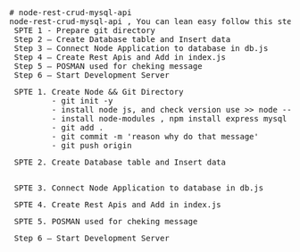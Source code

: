 <pre>
# node-rest-crud-mysql-api
node-rest-crud-mysql-api , You can lean easy follow this step
 SPTE 1 - Prepare git directory
 Step 2 – Create Database table and Insert data
 Step 3 – Connect Node Application to database in db.js
 Step 4 – Create Rest Apis and Add in index.js
 Step 5 – POSMAN used for cheking message
 Step 6 – Start Development Server
</pre>

<pre>
 SPTE 1. Create Node && Git Directory 
         - git init -y
         - install node js, and check version use >> node --version
         - install node-modules , npm install express mysql mysql2 cors body-parsher
         - git add .
         - git commit -m 'reason why do that message'
         - git push origin         
</pre>

<pre>
 SPTE 2. Create Database table and Insert data
         
</pre>

<pre>
 SPTE 3. Connect Node Application to database in db.js
</pre>

<pre>
 SPTE 4. Create Rest Apis and Add in index.js
</pre>

<pre>
 SPTE 5. POSMAN used for cheking message
</pre>

<pre>
 Step 6 – Start Development Server
</pre>


